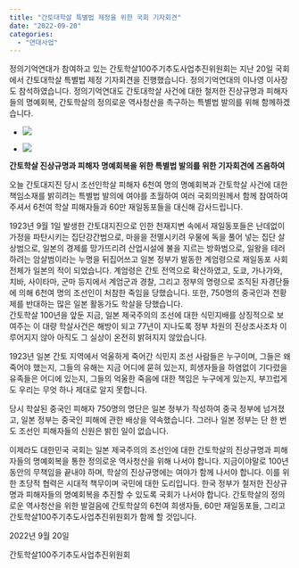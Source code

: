 ```yaml
---
title: "간토대학살 특별법 제정을 위한 국회 기자회견"
date: "2022-09-20"
categories: 
  - "연대사업"
---
```


정의기억연대가 참여하고 있는 간토학살100주기추도사업추진위원회는 지난 20일 국회에서 간토대학살 특별법 제정 기자회견을 진행했습니다. 정의기억연대의 이나영 이사장도 참석하였습니다. 정의기억연대도 간토대학살 사건에 대한 철저한 진상규명과 피해자들의 명예회복, 간토학살의 정의로운 역사청산을 촉구하는 특별법 발의를 위해 함께하겠습니다.

- ![](https://womenandwar.net/kr/wp-content/uploads/2022/09/photo_2022-09-20_10-13-48-1024x591.jpg)
    
- ![](https://womenandwar.net/kr/wp-content/uploads/2022/09/photo_2022-09-20_10-14-15-1024x569.jpg)
    

**간토학살 진상규명과 피해자 명예회복을 위한 특별법 발의를 위한 기자회견에 즈음하여**

오늘 간토대지진 당시 조선인학살 피해자 6천여 명의 명예회복과 간토학살 사건에 대한 책임소재를 밝히려는 특별법 발의에 여야를 초월하여 여러 국회의원께서 함께 참여하여 주셔서 6천여 학살 피해자들과 60만 재일동포들을 대신해 감사드립니다.

1923년 9월 1일 발생한 간토대지진으로 인한 천재지변 속에서 재일동포들은 난데없이 가정을 파탄시키는 집단강간범으로, 마을을 전멸시키려 우물에 독을 풀어 넣는 집단 살상범으로, 일본의 경제를 망가뜨리려 산업시설에 불을 지르는 방화범으로, 일왕을 테러하려는 암살범이라는 누명을 뒤집어쓰고 일본 정부가 발동한 계엄령으로 재일동포 사회 전체가 일본의 적이 되었습니다. 계엄령은 간토 전역으로 확산하였고, 도쿄, 가나가와, 치바, 사이타마, 군마 등지에서 계엄군과 경찰, 그리고 정부의 명령으로 조직된 자경단들에 의해 6천여 명의 조선인이 처참한 죽임을 당했습니다. 또한, 750명의 중국인과 천황제를 반대하는 많은 일본 활동가도 학살을 당했습니다.  
간토학살 100년을 앞둔 지금, 일본 제국주의의 조선에 대한 식민지배를 상징적으로 보여주는 이 대량 학살사건은 해방이 되고 77년이 지나도록 정부 차원의 진상조사조차 이루어지지 않아 아직도 그 실상이 온전히 밝혀지지 않았습니다.

1923년 일본 간토 지역에서 억울하게 죽어간 식민지 조선 사람들은 누구이며, 그들은 왜 죽어야 했는지, 그들의 유해는 지금 어디에 묻혀 있는지, 희생자들을 하염없이 기다렸을 유족들은 어디에 있는지, 그들의 억울한 죽음에 대한 책임은 누구에게 있는지, 부끄럽게도 우리는 무엇 하나 제대로 알지 못합니다.

당시 학살된 중국인 피해자 750명의 명단은 일본 정부가 작성하여 중국 정부에 넘겨졌고, 일본 정부는 중국인 피해에 관한 배상을 약속했습니다. 그러나 일본 정부는 단 한 번도 조선인 피해자들의 신원은 밝힌 일이 없습니다.

이제라도 대한민국 국회는 일본 제국주의의 조선인에 대한 간토학살의 진상규명과 피해자들의 명예회복을 통한 정의로운 역사청산을 위해 나서야 합니다. 지금이야말로 100년 동안의 무책임을 끝내야 하며, 학살의 진상규명에는 여야가 함께 나서야 합니다. 이를 위한 초당적 협력은 시대적 책무이며 국민에 대한 도리입니다. 한국 정부가 철저한 진상규명과 피해자들의 명예회복을 추진할 수 있도록 국회가 나서야 합니다. 간토학살의 정의로운 역사청산을 위한 발걸음에 간토학살의 6천여 희생자들, 60만 재일동포들, 그리고 간토학살100주기추도사업추진위원회가 함께 할 것입니다.

2022년 9월 20일

간토학살100주기추도사업추진위원회
